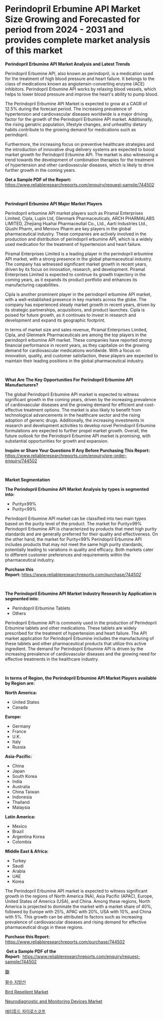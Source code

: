 <p><h1>Perindopril Erbumine API Market Size Growing and Forecasted for period from 2024 - 2031 and provides complete market analysis of this market</h1></p><p><strong>Perindopril Erbumine API Market Analysis and Latest Trends</strong></p>
<p><p>Perindopril Erbumine API, also known as perindopril, is a medication used for the treatment of high blood pressure and heart failure. It belongs to the class of medications known as angiotensin-converting enzyme (ACE) inhibitors. Perindopril Erbumine API works by relaxing blood vessels, which helps to lower blood pressure and improve the heart's ability to pump blood.</p><p>The Perindopril Erbumine API Market is expected to grow at a CAGR of 12.5% during the forecast period. The increasing prevalence of hypertension and cardiovascular diseases worldwide is a major driving factor for the growth of the Perindopril Erbumine API market. Additionally, the rising geriatric population, lifestyle changes, and unhealthy dietary habits contribute to the growing demand for medications such as perindopril.</p><p>Furthermore, the increasing focus on preventive healthcare strategies and the introduction of innovative drug delivery systems are expected to boost market growth for Perindopril Erbumine API. The market is also witnessing a trend towards the development of combination therapies for the treatment of hypertension and other cardiovascular diseases, which is likely to drive further growth in the coming years.</p></p>
<p><strong>Get a Sample PDF of the Report:&nbsp;</strong> <a href="https://www.reliableresearchreports.com/enquiry/request-sample/744502">https://www.reliableresearchreports.com/enquiry/request-sample/744502</a></p>
<p>&nbsp;</p>
<p><strong>Perindopril Erbumine API Major Market Players</strong></p>
<p><p>Perindopril erbumine API market players such as Piramal Enterprises Limited, Cipla, Lupin Ltd, Glenmark Pharmaceuticals, ARCH PHARMALABS LIMITED, Zhejiang Huahai Pharmaceutial Co., Ltd., Aarti Industries Ltd., Qiushi Pharm, and Menovo Pharm are key players in the global pharmaceutical industry. These companies are actively involved in the production and distribution of perindopril erbumine API, which is a widely used medication for the treatment of hypertension and heart failure.</p><p>Piramal Enterprises Limited is a leading player in the perindopril erbumine API market, with a strong presence in the global pharmaceutical industry. The company has witnessed significant market growth in recent years, driven by its focus on innovation, research, and development. Piramal Enterprises Limited is expected to continue its growth trajectory in the coming years, as it expands its product portfolio and enhances its manufacturing capabilities.</p><p>Cipla is another prominent player in the perindopril erbumine API market, with a well-established presence in key markets across the globe. The company has experienced steady market growth in recent years, driven by its strategic partnerships, acquisitions, and product launches. Cipla is poised for future growth, as it continues to invest in research and development and expand its geographic footprint.</p><p>In terms of market size and sales revenue, Piramal Enterprises Limited, Cipla, and Glenmark Pharmaceuticals are among the top players in the perindopril erbumine API market. These companies have reported strong financial performance in recent years, as they capitalize on the growing demand for cardiovascular medications worldwide. With a focus on innovation, quality, and customer satisfaction, these players are expected to maintain their leading positions in the global pharmaceutical industry.</p></p>
<p>&nbsp;</p>
<p><strong>What Are The Key Opportunities For Perindopril Erbumine API Manufacturers?</strong></p>
<p><p>The global Perindopril Erbumine API market is expected to witness significant growth in the coming years, driven by the increasing prevalence of cardiovascular diseases and the growing demand for efficient and cost-effective treatment options. The market is also likely to benefit from technological advancements in the healthcare sector and the rising adoption of generic drugs. Additionally, the increasing investments in research and development activities to develop novel Perindopril Erbumine formulations are expected to further propel market growth. Overall, the future outlook for the Perindopril Erbumine API market is promising, with substantial opportunities for growth and expansion.</p></p>
<p><strong>Inquire or Share Your Questions If Any Before Purchasing This Report:</strong> <a href="https://www.reliableresearchreports.com/enquiry/pre-order-enquiry/744502">https://www.reliableresearchreports.com/enquiry/pre-order-enquiry/744502</a></p>
<p>&nbsp;</p>
<p><strong>Market Segmentation</strong></p>
<p><strong>The Perindopril Erbumine API Market Analysis by types is segmented into:</strong></p>
<p><ul><li>Purity≥99%</li><li>Purity<99%</li></ul></p>
<p><p>Perindopril Erbumine API market can be classified into two main types based on the purity level of the product. The market for Purity≥99% Perindopril Erbumine API is characterized by products that meet high purity standards and are generally preferred for their quality and effectiveness. On the other hand, the market for Purity<99% Perindopril Erbumine API includes products that may not meet the same high purity standards, potentially leading to variations in quality and efficacy. Both markets cater to different customer preferences and requirements within the pharmaceutical industry.</p></p>
<p><strong>Purchase this Report:&nbsp;</strong><a href="https://www.reliableresearchreports.com/purchase/744502">https://www.reliableresearchreports.com/purchase/744502</a></p>
<p>&nbsp;</p>
<p><strong>The Perindopril Erbumine API Market Industry Research by Application is segmented into:</strong></p>
<p><ul><li>Perindopril Erbumine Tablets</li><li>Others</li></ul></p>
<p><p>Perindopril Erbumine API is commonly used in the production of Perindopril Erbumine tablets and other medications. These tablets are widely prescribed for the treatment of hypertension and heart failure. The API market application for Perindopril Erbumine includes the manufacturing of these tablets and other pharmaceutical products that utilize this active ingredient. The demand for Perindopril Erbumine API is driven by the increasing prevalence of cardiovascular diseases and the growing need for effective treatments in the healthcare industry.</p></p>
<p>&nbsp;</p>
<p><strong>In terms of Region, the Perindopril Erbumine API Market Players available by Region are:</strong></p>
<p>
    <p> <strong> North America: </strong>
        <ul>
            <li>United States</li>
            <li>Canada</li>
        </ul>
        </p> 
    <p> <strong> Europe: </strong>
        <ul>
            <li>Germany</li>
            <li>France</li>
            <li>U.K.</li>
            <li>Italy</li>
            <li>Russia</li>
        </ul>
        </p> 
    <p> <strong> Asia-Pacific: </strong>
        <ul>
            <li>China</li>
            <li>Japan</li>
            <li>South Korea</li>
            <li>India</li>
            <li>Australia</li>
            <li>China Taiwan</li>
            <li>Indonesia</li>
            <li>Thailand</li>
            <li>Malaysia</li>
        </ul>
        </p> 
    <p> <strong> Latin America: </strong>
        <ul>
            <li>Mexico</li>
            <li>Brazil</li>
            <li>Argentina Korea</li>
            <li>Colombia</li>
        </ul>
        </p> 
    <p> <strong> Middle East & Africa: </strong>
        <ul>
            <li>Turkey</li>
            <li>Saudi</li>
            <li>Arabia</li>
            <li>UAE</li>
            <li>Korea</li>
        </ul>
    </p>
    </p>
<p><p>The Perindopril Erbumine API market is expected to witness significant growth in the regions of North America (NA), Asia Pacific (APAC), Europe, United States of America (USA), and China. Among these regions, North America is projected to dominate the market with a market share of 40%, followed by Europe with 25%, APAC with 20%, USA with 10%, and China with 5%. This growth can be attributed to factors such as increasing prevalence of cardiovascular diseases and rising demand for effective pharmaceutical drugs in these regions.</p></p>
<p><strong>Purchase this Report: </strong><a href="https://www.reliableresearchreports.com/purchase/744502">https://www.reliableresearchreports.com/purchase/744502</a></p>
<p>&nbsp;<strong>Get a Sample PDF of the Report:&nbsp;&nbsp;</strong><a href="https://www.reliableresearchreports.com/enquiry/request-sample/744502">https://www.reliableresearchreports.com/enquiry/request-sample/744502</a></p>
<p><strong></strong></p>
<p><p><a href="https://github.com/adcxff01450218/Market-Research-Report-List-1/blob/main/5517598186698.md">鋤</a></p><p><a href="https://github.com/trmesnao7959541/Market-Research-Report-List-1/blob/main/3753655186662.md">필수 지방산</a></p><p><a href="https://angry-finch-aaf.notion.site/Bird-Repellent-Market-Research-Report-Forecasted-for-Period-from-2024-2031-by-Market-Type-Market-e01a0c72a63945acba769fc27b5b829e">Bird Repellent Market</a></p><p><a href="https://issuu.com/reportprime-2/docs/neurodiagnostic-and-monitoring-devices-market-size">Neurodiagnostic and Monitoring Devices Market</a></p><p><a href="https://github.com/vsn7qpua81q/Market-Research-Report-List-1/blob/main/3314808186663.md">애티튜드 자이로스코프</a></p></p>